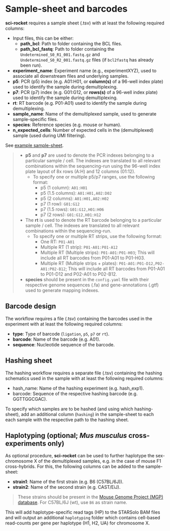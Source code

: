 # Sample-sheet and barcodes

**sci-rocket** requires a sample sheet (.tsv) with at least the following required columns:

- Input files, this can be either:
  - **path_bcl**: Path to folder containing the BCL files.
  - **path_bcl_fastq**: Path to folder containing the `Undetermined_S0_R1_001.fastq.gz` and `Undetermined_S0_R2_001.fastq.gz` files (if `bcl2fastq` has already been run).
- **experiment_name**: Experiment name (e.g., experimentXYZ), used to associate all downstream files and underlying samples.
- **p5**: PCR (p5) index (e.g. A01:H01, or **column(s)** of a 96-well index plate) used to identify the sample during demultiplexing.
- **p7**: PCR (p7) index (e.g. G01:G12, or **rows(s)** of a 96-well index plate) used to identify the sample during demultiplexing.
- **rt**: RT barcode (e.g. P01-A01) used to identify the sample during demultiplexing.
- **sample_name**: Name of the demultiplexed sample, used to generate sample-specific files.
- **species**: Reference species (e.g. mouse or human).
- **n_expected_cells**: Number of expected cells in the (demultiplexed) sample (used during UMI filtering).

See [example sample-sheet](https://github.com/odomlab2/sci-rocket/blob/main/workflow/examples/example_samplesheet.tsv).

> - **p5** and **p7** are used to denote the PCR indexes belonging to a particular sample / cell. The indexes are translated to all relevant combinations within the sequencing-run using the 96-well index plate layout of 8x rows (A:H) and 12 columns (01:12).
>   - To specify one or multiple p5/p7 ranges, use the following format:
>     - p5 (1 column): `A01:H01`
>     - p5 (1.5 columns): `A01:H01,A02:D02`
>     - p5 (2 columns): `A01:H01,A02:H02`
>     - p7 (1 row): `G01:G12`
>     - p7 (1.5 rows): `G01:G12,H01:H06`
>     - p7 (2 rows): `G01:G12,H01:H12`
> - The **rt** is used to denote the RT barcode belonging to a particular sample / cell. The indexes are translated to all relevant combinations within the sequencing-run.
>   - To specify one or multiple RT strips, use the following format:
>     - One RT: `P01-A01`
>     - Multiple RT (1 strip): `P01-A01:P01-A12`
>     - Multiple RT (Multiple strips): `P01-A01:P01-H03`; This will include all RT barcodes from P01-A01 to P01-H03.
>     - Multiple RT (Multiple strips + plates): `P01-A01:P01-D12,P02-A01:P02-B12`; This will include all RT barcodes from P01-A01 to P01-D12 and P02-A01 to P02-B12.
> - **species** should be present in the `config.yaml` file with their respective genome sequences (.fa) and gene-annotations (.gtf) used to generate mapping indexes.

## Barcode design

The workflow requires a file (.tsv) containing the barcodes used in the experiment with at least the following required columns:

- **type**: Type of barcode (`ligation`, `p5`, `p7` or `rt`).
- **barcode**: Name of the barcode (e.g. A01).
- **sequence**: Nucleotide sequence of the barcode.

## Hashing sheet

The hashing workflow requires a separate file (.tsv) containing the hashing schematics used in the sample with at least the following required columns:

- hash_name: Name of the hashing experiment (e.g. hash_exp1).
- barcode: Sequence of the respective hashing barcode (e.g. GGTTGGCGAC).

To specify which samples are to be hashed (and using which hashing-sheet), add an additional column (`hashing`) in the sample-sheet to each each sample with the respective path to the hashing sheet.

## Haplotyping (optional; _Mus musculus_ cross-experiments only)

As optional procedure, **sci-rocket** can be used to further haplotype the sex-chromosome X of the demultiplexed samples, e.g. in the case of mouse F1 cross-hybrids. For this, the following columns can be added to the sample-sheet:

- **strain1**: Name of the first strain (e.g. B6 (C57BL/6J)).
- **strain2**: Name of the second strain (e.g. CAST/EiJ).

> These strains should be present in the [Mouse Genome Project (MGP) database](https://www.sanger.ac.uk/science/data/mouse-genomes-project).
> For C57BL/6J (wt), use `B6` as strain name.

This will add haplotype-specific read tags (HP) to the STARSolo BAM files and will output an additional `haplotyping` folder which contains cell-based read-counts per gene per haplotype (H1, H2, UA) for chromosome X.
